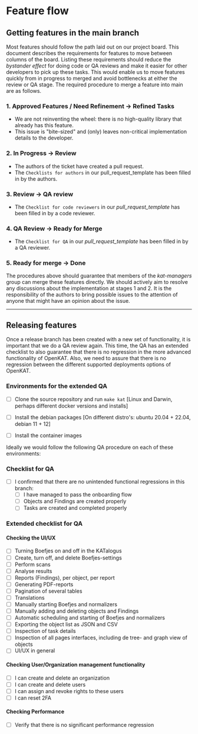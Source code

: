# Feature flow

## Getting features in the main branch
Most features should follow the path laid out on our project board. This document describes the requirements for features to move between columns of the board.
Listing these requirements should reduce the _bystander effect_ for doing code or QA reviews and make it easier for other developers to pick up these tasks.
This would enable us to move features quickly from in progress to merged and avoid bottlenecks at either the review or QA stage.
The required procedure to merge a feature into main are as follows.

### 1. Approved Features / Need Refinement &rarr; Refined Tasks
- We are not reinventing the wheel: there is no high-quality library that already has this feature.
- This issue is "bite-sized" and (only) leaves non-critical implementation details to the developer.


### 2. In Progress &rarr;  Review

- The authors of the ticket have created a pull request.
- The `Checklists for authors` in our pull_request_template has been filled in by the authors.

### 3. Review &rarr;  QA review

- The `Checklist for code reviewers` in our _pull_request_template_ has been filled in by a code reviewer.

### 4. QA Review &rarr; Ready for Merge

- The `Checklist for QA` in our _pull_request_template_ has been filled in by a QA reviewer.

### 5. Ready for merge &rarr; Done

The procedures above should guarantee that members of the _kat-managers_ group can merge these features directly.
We should actively aim to resolve any discussions about the implementation at stages 1 and 2.
It is the responsibility of the authors to bring possible issues to the attention of anyone that might have an opinion about the issue.

---

## Releasing features

Once a release branch has been created with a new set of functionality, it is important that we do a QA review again.
This time, the QA has an extended checklist to also guarantee that there is no regression in the more advanced functionality of OpenKAT.
Also, we need to assure that there is no regression between the different supported deployments options of OpenKAT.


### Environments for the extended QA

- [ ] Clone the source repository and run `make kat` [Linux and Darwin, perhaps different docker versions and installs]
- [ ] Install the debian packages [On different distro's: ubuntu 20.04 + 22.04, debian 11 + 12]
- [ ] Install the container images


Ideally we would follow the following QA procedure on each of these environments:

### Checklist for QA
- [ ] I confirmed that there are no unintended functional regressions in this branch:
  - [ ] I have managed to pass the onboarding flow
  - [ ] Objects and Findings are created properly
  - [ ] Tasks are created and completed properly

### Extended checklist for QA

#### Checking the UI/UX
  - [ ] Turning Boefjes on and off  in the KATalogus
  - [ ] Create, turn off, and delete Boefjes-settings
  - [ ] Perform scans
  - [ ] Analyse results
  - [ ] Reports (Findings), per object, per report
  - [ ] Generating PDF-reports
  - [ ] Pagination of several tables
  - [ ] Translations
  - [ ] Manually starting Boefjes and normalizers
  - [ ] Manually adding and deleting objects and Findings
  - [ ] Automatic scheduling and starting of Boefjes and normalizers
  - [ ] Exporting the object list as JSON and CSV
  - [ ] Inspection of task details
  - [ ] Inspection of all pages interfaces, including de tree- and graph view of objects
  - [ ] UI/UX in general

#### Checking User/Organization management functionality
  - [ ] I can create and delete an organization
  - [ ] I can create and delete users
  - [ ] I can assign and revoke rights to these users
  - [ ] I can reset 2FA

#### Checking Performance
- [ ] Verify that there is no significant performance regression
